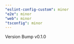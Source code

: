 ```yaml
---
"eslint-config-custom": minor
"e2e": minor
"web": minor
"tsconfig": minor
---
```


Version Bump v0.1.0
